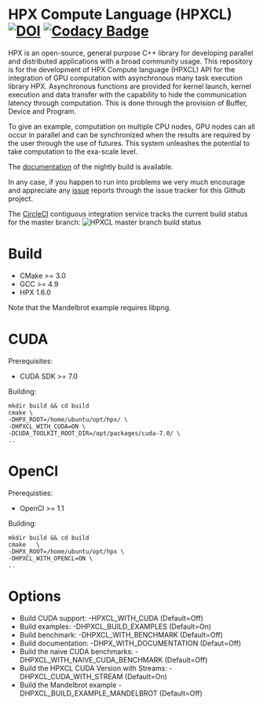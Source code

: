 HPX Compute Language (HPXCL) [![DOI](https://zenodo.org/badge/13384046.svg)](https://zenodo.org/badge/latestdoi/13384046) [![Codacy Badge](https://app.codacy.com/project/badge/Grade/688e4c620bfd46708eb1c2ae0a517445)](https://www.codacy.com/gh/STEllAR-GROUP/hpxcl/dashboard?utm_source=github.com&amp;utm_medium=referral&amp;utm_content=STEllAR-GROUP/hpxcl&amp;utm_campaign=Badge_Grade)
====

HPX is an open-source, general purpose C++ library for developing parallel and distributed applications with a broad community usage. This repository is for the development of HPX Compute language (HPXCL) API for the integration of GPU computation with asynchronous many task execution library HPX. Asynchronous functions are provided for kernel launch, kernel execution and data transfer with the capability to hide the communication latency through computation. This is done through the provision of Buffer, Device and Program.

To give an example, computation on multiple CPU nodes, GPU nodes can all occur in parallel and can be synchronized when the results are required by the user through the use of futures. This system unleashes the potential to take computation to the exa-scale level.

The [documentation](http://stellar-group.github.io/hpxcl/docs/html/index.html) of the nightly build is available.

In any case, if you happen to run into problems we very much encourage and appreciate
any [issue](http://github.com/STEllAR-GROUP/hpxcl/issues) reports through the issue tracker for this Github project.

The [CircleCI](https://circleci.com/gh/STEllAR-GROUP/hpxcl) contiguous
integration service tracks the current build status for the master branch:
![HPXCL master branch build status](https://circleci.com/gh/STEllAR-GROUP/hpxcl/tree/main.svg?style=svg "")

Build
===

- CMake >= 3.0
- GCC >= 4.9 
- HPX 1.6.0

Note that the Mandelbrot example requires libpng.

CUDA
==

Prerequisites:

- CUDA SDK >= 7.0

Building:
```
mkdir build && cd build
cmake \
-DHPX_ROOT=/home/ubuntu/opt/hpx/ \
-DHPXCL_WITH_CUDA=ON \
-DCUDA_TOOLKIT_ROOT_DIR=/opt/packages/cuda-7.0/	\
..
```

OpenCl
==

Prerequisties:

- OpenCl >= 1.1

Building:
```
mkdir build && cd build
cmake	\
-DHPX_ROOT=/home/ubuntu/opt/hpx	\
-DHPXCL_WITH_OPENCL=ON \
..
```


Options
==

- Build CUDA support: -HPXCL_WITH_CUDA (Default=Off)
- Build examples: -DHPXCL_BUILD_EXAMPLES (Default=On)
- Build benchmark: -DHPXCL_WITH_BENCHMARK (Default=Off)
- Build documentation: -DHPX_WITH_DOCUMENTATION (Defaut=Off)
- Build the naive CUDA benchmarks: -DHPXCL_WITH_NAIVE_CUDA_BENCHMARK (Default=Off)
- Build the HPXCL CUDA Version with Streams: -DHPXCL_CUDA_WITH_STREAM (Default=On)
- Build the Mandelbrot example -DHPXCL_BUILD_EXAMPLE_MANDELBROT (Default=Off)

